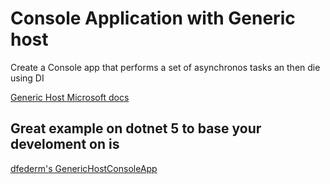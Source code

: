# Console Application with Generic host

Create a Console app that performs a set of asynchronos tasks an then die using DI

[Generic Host Microsoft docs](https://docs.microsoft.com/en-us/dotnet/core/extensions/generic-host)

## Great example on dotnet 5 to base your develoment on is

[dfederm's GenericHostConsoleApp](https://github.com/dfederm/GenericHostConsoleApp)
